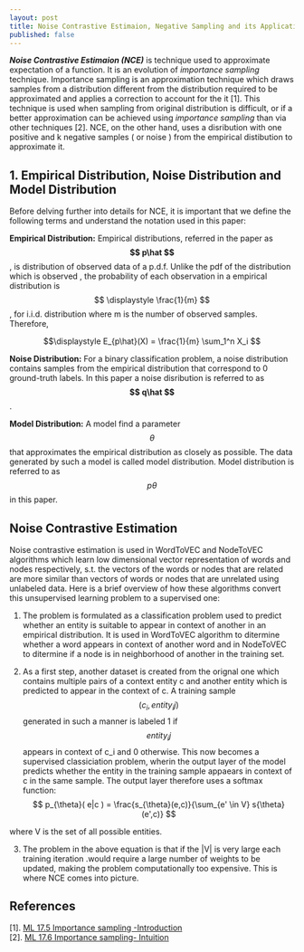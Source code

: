 ```yaml
---
layout: post
title: Noise Contrastive Estimaion, Negative Sampling and its Application to Graph Learning
published: false  
---
```


***Noise Contrastive Estimaion (NCE)*** is technique used to approximate expectation of a function. It is an evolution of *importance sampling* technique. Importance sampling is an approximation technique which draws samples from a distribution different from the distribution required to be approximated and applies a correction to account for the it [1]. This technique is used when sampling from original distribution is difficult, or if a better approximation can be achieved using *importance sampling* than via  other techniques [2]. NCE, on the other hand, uses a disribution with one positive and k negative samples ( or noise ) from the empirical distibution to approximate it.   

## 1. Empirical Distribution, Noise Distribution and Model Distribution
Before delving further into details for NCE, it is important that we define the following terms and understand the notation used in this paper:  
  
**Empirical Distribution:** Empirical distributions, referred in the paper as **$$ p\hat $$**, is distribution of observed data of a p.d.f. Unlike the pdf of the distribution which is observed , the probability of each observation in a empirical distribution is $$ \displaystyle \frac{1}{m} $$, for  i.i.d. distribution where m is the number of observed samples. Therefore,  

$$\displaystyle E_{p\hat}(X) = \frac{1}{m} \sum_1^n X_i $$  
  
**Noise Distribution:**  For a binary classification problem, a noise distribution contains samples from the empirical distribution that correspond to 0 ground-truth labels. In this paper a noise disribution is referred to as **$$ q\hat $$**.   

**Model Distribution:** A model find a parameter $$ \theta $$  that approximates the empirical distribution as closely as possible. The data generated by such a model is called model distribution. Model distribution is referred to as $$ p\theta $$ in this paper.  

## Noise Contrastive Estimation 

Noise contrastive estimation is used in WordToVEC and NodeToVEC algorithms which learn low dimensional vector representation of words and nodes respectively, s.t. the vectors of the words or nodes that are related are more similar than  vectors of words or nodes that are unrelated using unlabeled data. Here is a brief overview of how these algorithms convert this unsupervised learning problem to a supervised one: 

1.  The problem is formulated as a  classification problem used to predict whether an entity is suitable to appear in context of another in an empirical distribution. It is used in WordToVEC algorithm to ditermine whether a word appears in context of another word and in NodeToVEC to ditermine if a node is in neighborhood of another in the training set.  
    
2. As a first step, another dataset is created from the orignal one which contains multiple pairs of a context entity c and another entity which is predicted to appear in the context of c. A training sample $$ ( c_i, entity_ij ) $$ generated in such a manner is labeled 1 if $$ entity_ij $$ appears in context of c_i and 0 otherwise.  This now becomes a supervised  classiciation problem, wherin the output layer of the model predicts whether the entity in the training sample appaears in context of c in the same sample. The output layer therefore uses a softmax function:  
$$ p_{\theta}( e|c ) = \frac{s_{\theta}(e,c)}{\sum_{e' \in V} s{\theta}(e',c)}  $$  

where V is the set of all possible entities.  
  
3. The problem in the above equation is that if the |V| is very large each training iteration .would require a large number of weights to be updated, making the problem computationally too expensive. This is where NCE comes into picture.  
  







## References  
[1]. [ML 17.5 Importance sampling -Introduction](https://www.youtube.com/watch?v=S3LAOZxGcnk)    
[2]. [ML 17.6 Importance sampling- Intuition](https://www.youtube.com/watch?v=3Mw6ivkDVZc)  
